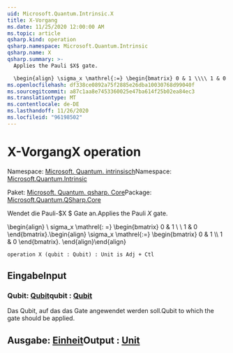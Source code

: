 ```yaml
---
uid: Microsoft.Quantum.Intrinsic.X
title: X-Vorgang
ms.date: 11/25/2020 12:00:00 AM
ms.topic: article
qsharp.kind: operation
qsharp.namespace: Microsoft.Quantum.Intrinsic
qsharp.name: X
qsharp.summary: >-
  Applies the Pauli $X$ gate.

  \begin{align} \sigma_x \mathrel{:=} \begin{bmatrix} 0 & 1 \\\\ 1 & 0 \end{bmatrix}. \end{align}
ms.openlocfilehash: df338ce0892a75f2885e26dba10030768d99040f
ms.sourcegitcommit: a87c1aa8e7453360025e47ba614f25b02ea84ec3
ms.translationtype: MT
ms.contentlocale: de-DE
ms.lasthandoff: 11/26/2020
ms.locfileid: "96198502"
---
```

# <a name="x-operation"></a><span data-ttu-id="f13a4-102">X-Vorgang</span><span class="sxs-lookup"><span data-stu-id="f13a4-102">X operation</span></span>

<span data-ttu-id="f13a4-103">Namespace: [Microsoft. Quantum. intrinsisch](xref:Microsoft.Quantum.Intrinsic)</span><span class="sxs-lookup"><span data-stu-id="f13a4-103">Namespace: [Microsoft.Quantum.Intrinsic](xref:Microsoft.Quantum.Intrinsic)</span></span>

<span data-ttu-id="f13a4-104">Paket: [Microsoft. Quantum. qsharp. Core](https://nuget.org/packages/Microsoft.Quantum.QSharp.Core)</span><span class="sxs-lookup"><span data-stu-id="f13a4-104">Package: [Microsoft.Quantum.QSharp.Core](https://nuget.org/packages/Microsoft.Quantum.QSharp.Core)</span></span>


<span data-ttu-id="f13a4-105">Wendet die Pauli-$X $ Gate an.</span><span class="sxs-lookup"><span data-stu-id="f13a4-105">Applies the Pauli $X$ gate.</span></span>

<span data-ttu-id="f13a4-106">\begin{align} \ sigma_x \mathrel{: =} \begin{bmatrix} 0 & 1 \\ \\ 1 & 0 \end{bmatrix}.</span><span class="sxs-lookup"><span data-stu-id="f13a4-106">\begin{align} \sigma_x \mathrel{:=} \begin{bmatrix} 0 & 1 \\\\ 1 & 0 \end{bmatrix}.</span></span>
<span data-ttu-id="f13a4-107">\end{align}</span><span class="sxs-lookup"><span data-stu-id="f13a4-107">\end{align}</span></span>

```qsharp
operation X (qubit : Qubit) : Unit is Adj + Ctl
```


## <a name="input"></a><span data-ttu-id="f13a4-108">Eingabe</span><span class="sxs-lookup"><span data-stu-id="f13a4-108">Input</span></span>

### <a name="qubit--qubit"></a><span data-ttu-id="f13a4-109">Qubit: [Qubit](xref:microsoft.quantum.lang-ref.qubit)</span><span class="sxs-lookup"><span data-stu-id="f13a4-109">qubit : [Qubit](xref:microsoft.quantum.lang-ref.qubit)</span></span>

<span data-ttu-id="f13a4-110">Das Qubit, auf das das Gate angewendet werden soll.</span><span class="sxs-lookup"><span data-stu-id="f13a4-110">Qubit to which the gate should be applied.</span></span>



## <a name="output--unit"></a><span data-ttu-id="f13a4-111">Ausgabe: [Einheit](xref:microsoft.quantum.lang-ref.unit)</span><span class="sxs-lookup"><span data-stu-id="f13a4-111">Output : [Unit](xref:microsoft.quantum.lang-ref.unit)</span></span>

